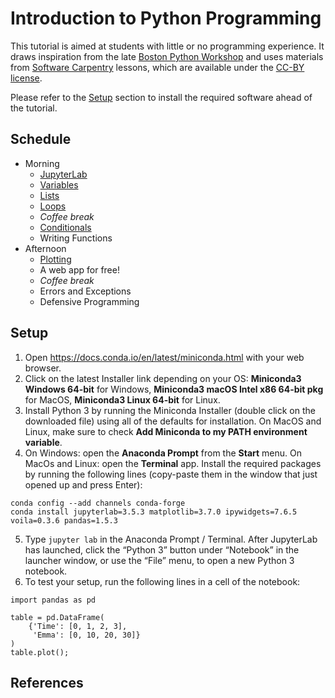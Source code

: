 # Introduction to Python Programming

This tutorial is aimed at students with little or no programming experience.
It draws inspiration from the late
[Boston Python Workshop](https://wiki.openhatch.org/wiki/Boston_Python_Workshop/1/)
and uses materials from [Software Carpentry](https://software-carpentry.org)
lessons, which are available under the
[CC-BY license](https://creativecommons.org/licenses/by/4.0/).

Please refer to the [Setup](#setup) section to install the required software ahead of the tutorial.

## Schedule

* Morning
  - [JupyterLab](./_episodes/00-run-quit.md)
  - [Variables](./_episodes/01-variables.md)
  - [Lists](./_episodes/02-lists.md)
  - [Loops](./_episodes/03-loops.md)
  - *Coffee break*
  - [Conditionals](./_episodes/04-conditionals.md)
  - Writing Functions
* Afternoon
  - [Plotting](./_episodes/06-plotting.md)
  - A web app for free!
  - *Coffee break*
  - Errors and Exceptions
  - Defensive Programming

## Setup

1. Open https://docs.conda.io/en/latest/miniconda.html with your web browser.
2. Click on the latest Installer link depending on your OS: **Miniconda3 Windows 64-bit** for Windows, **Miniconda3 macOS Intel x86 64-bit pkg** for MacOS, **Miniconda3 Linux 64-bit** for Linux.
3. Install Python 3 by running the Miniconda Installer (double click on the downloaded file) using all of the defaults for installation. On MacOS and Linux, make sure to check **Add Miniconda to my PATH environment variable**.
4. On Windows: open the **Anaconda Prompt** from the **Start** menu. On MacOs and Linux: open the **Terminal** app. Install the required packages by running the following lines (copy-paste them in the window that just opened up and press Enter):
```
conda config --add channels conda-forge
conda install jupyterlab=3.5.3 matplotlib=3.7.0 ipywidgets=7.6.5 voila=0.3.6 pandas=1.5.3
```
5. Type `jupyter lab` in the Anaconda Prompt / Terminal. After JupyterLab has launched, click the “Python 3” button under “Notebook” in the launcher window, or use the “File” menu, to open a new Python 3 notebook.
6. To test your setup, run the following lines in a cell of the notebook:
```
import pandas as pd                                                            
                                                                               
table = pd.DataFrame(
    {'Time': [0, 1, 2, 3],
     'Emma': [0, 10, 20, 30]}
)  
table.plot();
```
## References
